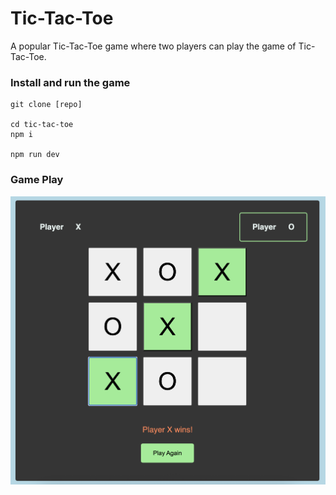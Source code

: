 # Tic-Tac-Toe

A popular Tic-Tac-Toe game where two players can play the game of Tic-Tac-Toe.

### Install and run the game

```
git clone [repo]

cd tic-tac-toe
npm i

npm run dev
```

### Game Play

![Game Play](./assets/game.png)

